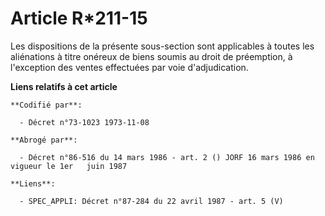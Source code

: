 # Article R*211-15

Les dispositions de la présente sous-section sont applicables à toutes les aliénations à titre onéreux de biens soumis au
droit de préemption, à l'exception des ventes effectuées par voie d'adjudication.

**Liens relatifs à cet article**

	**Codifié par**:

	  - Décret n°73-1023 1973-11-08

	**Abrogé par**:

	  - Décret n°86-516 du 14 mars 1986 - art. 2 () JORF 16 mars 1986 en vigueur le 1er   juin 1987

	**Liens**:

	  - SPEC_APPLI: Décret n°87-284 du 22 avril 1987 - art. 5 (V)
